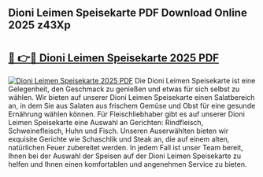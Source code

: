 ## Dioni Leimen Speisekarte PDF Download Online 2025 z43Xp

# <h2><a href="http://gca64l.nevu.top/?p=Dioni+Leimen+Speisekarte">🔗 👉🔴 Dioni Leimen Speisekarte 2025 PDF</a></h2>

[![Dioni Leimen Speisekarte 2025 PDF](https://i.imgur.com/dBaPXMq.png)](http://gca64l.nevu.top/?p=Dioni+Leimen+Speisekarte)
Die Dioni Leimen Speisekarte ist eine Gelegenheit, den Geschmack zu genießen und etwas für sich selbst zu wählen. Wir bieten auf unserer Dioni Leimen Speisekarte einen Salatbereich an, in dem Sie aus Salaten aus frischem Gemüse und Obst für eine gesunde Ernährung wählen können. Für Fleischliebhaber gibt es auf unserer Dioni Leimen Speisekarte eine Auswahl an Gerichten: Rindfleisch, Schweinefleisch, Huhn und Fisch. Unseren Auserwählten bieten wir exquisite Gerichte wie Schaschlik und Steak an, die auf einem alten, natürlichen Feuer zubereitet werden. In jedem Fall ist unser Team bereit, Ihnen bei der Auswahl der Speisen auf der Dioni Leimen Speisekarte zu helfen und Ihnen einen komfortablen und angenehmen Service zu bieten.
